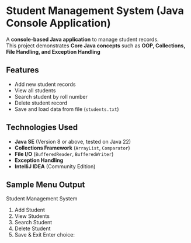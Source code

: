 # Student Management System (Java Console Application)

A **console-based Java application** to manage student records.  
This project demonstrates **Core Java concepts** such as **OOP, Collections, File Handling, and Exception Handling** 

## Features
- Add new student records  
- View all students  
- Search student by roll number  
- Delete student record  
- Save and load data from file (`students.txt`)  

## Technologies Used
- **Java SE** (Version 8 or above, tested on Java 22)
- **Collections Framework** (`ArrayList`, `Comparator`)
- **File I/O** (`BufferedReader`, `BufferedWriter`)
- **Exception Handling**
- **IntelliJ IDEA** (Community Edition)

## Sample Menu Output
Student Management System 
1. Add Student
2. View Students
3. Search Student
4. Delete Student
5. Save & Exit
Enter choice:


